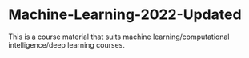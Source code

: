 # Machine-Learning-2022-Updated
This is a course material that suits machine learning/computational intelligence/deep learning courses.
